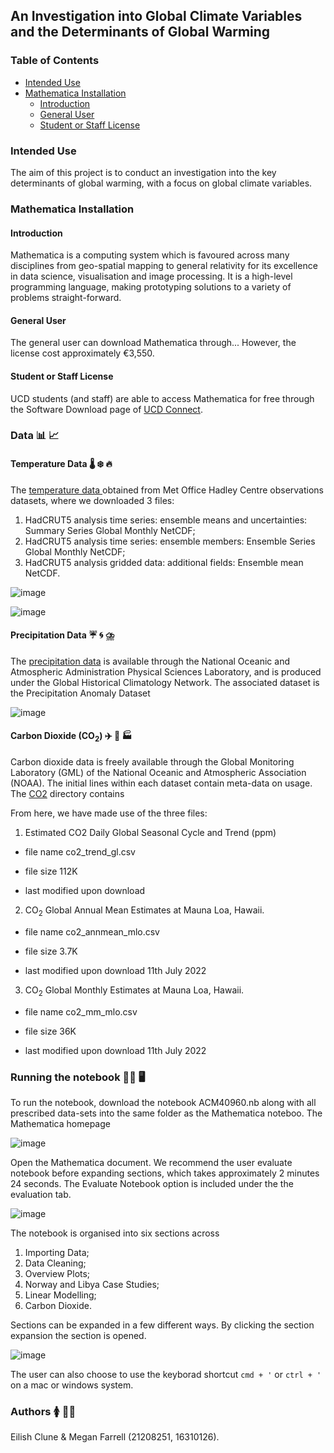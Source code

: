 ## An Investigation into Global Climate Variables and the Determinants of Global Warming

### Table of Contents

* [Intended Use](#intended-use)
* [Mathematica Installation](#mathematica-installation)
  - [Introduction](#introduction)
  - [General User](#general-user)
  - [Student or Staff License](#student-or-staff-license)

### Intended Use

The aim of this project is to conduct an investigation into the key determinants of global warming, with a focus on global climate variables.

###  Mathematica Installation

#### Introduction

Mathematica is a computing system which is favoured across many disciplines from geo-spatial mapping to general relativity for its excellence in data science, visualisation and image processing. It is a high-level programming language, making prototyping solutions to a variety of problems straight-forward.

#### General User

The general user can download Mathematica through... However, the license cost approximately €3,550.

#### Student or Staff License

UCD students (and staff) are able to access Mathematica for free through the Software Download page of [UCD Connect](https://www.ucd.ie/connect/).

### Data 📊 📈 

#### Temperature Data 🌡️ ❄️ 🔥

The [temperature data ](https://www.metoffice.gov.uk/hadobs/hadcrut5/data/current/download.html )
obtained from Met Office Hadley Centre observations datasets, where we downloaded 3 files:

1. HadCRUT5 analysis time series: ensemble means and uncertainties: Summary Series Global Monthly NetCDF;
2. HadCRUT5 analysis time series: ensemble members: Ensemble Series Global Monthly NetCDF;
3. HadCRUT5 analysis gridded data: additional fields: Ensemble mean NetCDF.

![image](https://user-images.githubusercontent.com/60405870/181915878-c8c1037c-0570-4d1c-9007-99b6ca751970.png)

![image](https://user-images.githubusercontent.com/60405870/181915981-1f0f87f2-8767-49b3-8359-50ffc74eacb2.png)


#### Precipitation Data ☔ 🌀 ⛈️

The [precipitation data](https://downloads.psl.noaa.gov/Datasets/ghcngridded/)
is available through the National Oceanic and Atmospheric Administration Physical Sciences
Laboratory, and is produced under the Global Historical Climatology Network. 
The associated dataset is the Precipitation Anomaly Dataset

![image](https://user-images.githubusercontent.com/60405870/181916247-9e4269f5-2747-4bd1-8157-8f12b6bc42c7.png)


#### Carbon Dioxide (CO$_2$) ✈️ 🚛 🏭  

Carbon dioxide data is freely available through the Global Monitoring Laboratory (GML) of the National Oceanic and Atmospheric Association (NOAA). The initial lines within each dataset contain meta-data on usage. The [CO2](https://gml.noaa.gov/aftp/products/trends/co2/) directory contains 

From here, we have made use of the three files:

1. Estimated CO2 Daily Global Seasonal Cycle and Trend (ppm)

* file name co2_trend_gl.csv

* file size 112K

* last modified upon download 

2. CO$_2$ Global Annual Mean Estimates at Mauna Loa, Hawaii.

* file name co2_annmean_mlo.csv

* file size 3.7K

* last modified upon download 11th July 2022

3. CO$_2$ Global Monthly Estimates at Mauna Loa, Hawaii.

* file name co2_mm_mlo.csv

* file size 36K

* last modified upon download 11th July 2022

### Running the notebook 🏃‍♀️ 🖥️ 

To run the notebook, download the notebook ACM40960.nb along with all prescribed data-sets into the same folder as the Mathematica noteboo. The Mathematica homepage

![image](https://user-images.githubusercontent.com/60405870/181854711-00dee655-c37b-4269-975c-086cbe729d64.png)

Open the Mathematica document. We recommend the user evaluate notebook before expanding sections, which takes approximately 2 minutes 24 seconds. The Evaluate Notebook option is included under the the evaluation tab.

![image](https://user-images.githubusercontent.com/60405870/181855350-fdfb1e80-435b-4ee1-be20-a5cf0ba6ca86.png)

The notebook is organised into six sections across 
1. Importing Data;
2. Data Cleaning;
3. Overview Plots;
4. Norway and Libya Case Studies;
5. Linear Modelling;
6. Carbon Dioxide.

Sections can be expanded in a few different ways. By clicking the section expansion the section is opened.

![image](https://user-images.githubusercontent.com/60405870/181856130-0f6416f1-38af-4561-b0b7-a55e557fe29c.png)

The user can also choose to use the keyborad shortcut `cmd + '` or `ctrl + '` on a mac or windows system.

### Authors 🚺 👩‍🔬

 
Eilish Clune & Megan Farrell (21208251, 16310126).

